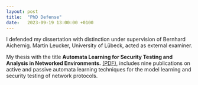 ```yaml
---
layout: post
title:  "PhD Defense"
date:   2023-09-19 13:00:00 +0100
---
```


I defended my dissertation with distinction under supervision of Bernhard Aichernig. Martin Leucker, University of Lübeck, acted as external examiner. 

My thesis with the title **Automata Learning for Security Testing and Analysis in Networked Environments.** [(PDF)](/docs/phd-thesis.pdf), includes nine publications on active and passive automata learning techniques for the model learning and security testing of network protocols. 

<!-- Our paper [Mining Digital Twins of a VPN Server](https://edkamb.github.io/files/techrep-fmdt.pdf#page=49) has been presented at the workshop [Applications of Formal Methods and Digital Twins](https://fm2023.isp.uni-luebeck.de/index.php/workshop-applications-of-formal-methods-and-digital-twins/) in Lübeck, Germany.

In this paper, written together with Benjamin Wunderling, Bernhard K. Aichernig, and Edi Muškardin, we showcase how active automata learning can be used to mine digital twins of VPN servers.  -->